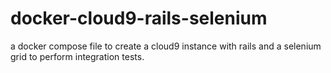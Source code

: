 # docker-cloud9-rails-selenium
a docker compose file to create a cloud9 instance with rails and a selenium grid to perform integration tests.
